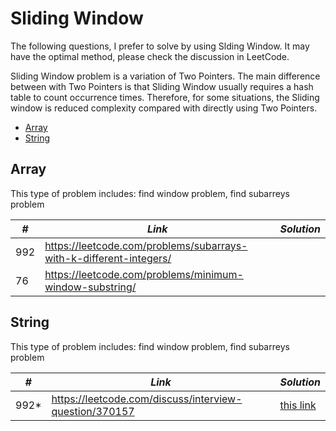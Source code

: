 # Sliding Window

The following questions, I prefer to solve by using Slding Window. It may have the optimal method, please check the discussion in LeetCode.

Sliding Window problem is a variation of Two Pointers. The main difference between with Two Pointers is that Sliding Window usually requires a hash table to count occurrence times. Therefore, for some situations, the Sliding window is reduced complexity compared with directly using Two Pointers. 

* [Array](##Array)
* [String](##String)

## Array

This type of problem includes: find window problem, find subarreys problem

| *#* | *Link* | *Solution* |
| ---- | --------------------------------- | --------------------------------- |
| 992 | https://leetcode.com/problems/subarrays-with-k-different-integers/ | |
| 76 | https://leetcode.com/problems/minimum-window-substring/ | |

## String

This type of problem includes: find window problem, find subarreys problem

| *#* | *Link* | *Solution* |
| ---- | --------------------------------- | --------------------------------- |
| 992* | https://leetcode.com/discuss/interview-question/370157 | [this link](../python_practice/amazon/substrings_with_exactly_k_distinct_chars.py) |